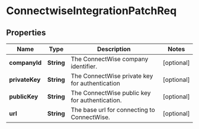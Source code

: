 # ConnectwiseIntegrationPatchReq

## Properties
Name | Type | Description | Notes
------------ | ------------- | ------------- | -------------
**companyId** | **String** | The ConnectWise company identifier. |  [optional]
**privateKey** | **String** | The ConnectWise private key for authentication |  [optional]
**publicKey** | **String** | The ConnectWise public key for authentication. |  [optional]
**url** | **String** | The base url for connecting to ConnectWise. |  [optional]
